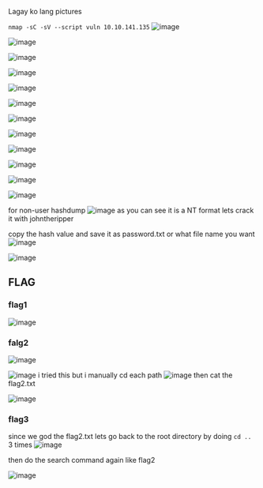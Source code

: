 Lagay ko lang pictures


`nmap -sC -sV --script vuln 10.10.141.135`
![image](https://github.com/user-attachments/assets/a0b22c94-4465-4373-a952-49d0e7a7ac28)

![image](https://github.com/user-attachments/assets/168bf767-978d-4f4c-9a98-fd2241da276d)

![image](https://github.com/user-attachments/assets/5d245690-ca95-458d-9ed3-52c7eccd2df0)

![image](https://github.com/user-attachments/assets/34aa560d-d602-49a2-8a9e-c58da4c0698d)

![image](https://github.com/user-attachments/assets/a9393b92-aba9-420c-82c2-87a33394eb4f)

![image](https://github.com/user-attachments/assets/786b5ede-c25f-4abd-80d9-201381874332)

![image](https://github.com/user-attachments/assets/d26d9791-1001-4741-8582-2b6c8c653ad0)

![image](https://github.com/user-attachments/assets/fbc77b05-26ac-4cf5-937d-ab4584c14eb5)

![image](https://github.com/user-attachments/assets/eb57e9f6-4ea8-449e-a65b-dc211c5bcb43)

![image](https://github.com/user-attachments/assets/970ec06c-6aaa-450e-bca8-77cdc12832d8)

![image](https://github.com/user-attachments/assets/a7d46b90-b8f1-4aba-86af-9f7fc2eae565)

![image](https://github.com/user-attachments/assets/ba772b59-5374-4de9-adb6-5890ac8706f2)

for non-user
hashdump
![image](https://github.com/user-attachments/assets/6e3b792f-1d0f-4ad6-a0e9-d2aaece53651)
as you can see it is a NT format lets crack it with johntheripper

copy the hash value and save it as password.txt or what file name you want
![image](https://github.com/user-attachments/assets/b11eaeba-2cf0-471b-8cbf-bdfa82c3816b)

![image](https://github.com/user-attachments/assets/33810861-1d07-469b-bb3f-cc0a91e21068)

## FLAG

### flag1
![image](https://github.com/user-attachments/assets/8d242586-615f-4de8-bdc0-43263e8f1429)
### falg2
![image](https://github.com/user-attachments/assets/246e49c6-b604-4353-bfef-ade4e4bf5cce)

![image](https://github.com/user-attachments/assets/031f0774-5904-4cdd-8158-b785cb475b09)
i tried this but i manually cd each path
![image](https://github.com/user-attachments/assets/228b2f0b-4ed4-4e3f-af85-3b03eabe8bf1)
then cat the flag2.txt

![image](https://github.com/user-attachments/assets/ce8b1148-f759-43fd-82a0-fe5255cdb8f9)

### flag3
since we god the flag2.txt lets go back to the root directory by doing `cd ..` 3 times
![image](https://github.com/user-attachments/assets/7a021eb3-c524-417b-924e-c41068835c1c)

then do the search command again like flag2

![image](https://github.com/user-attachments/assets/9de3a324-477a-416a-ab8a-3abae688fde0)




